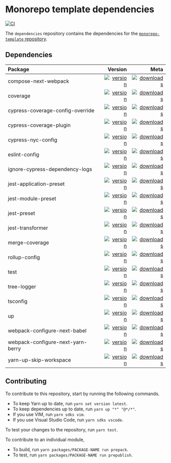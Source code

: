 # Monorepo template dependencies

[![CI](https://github.com/monorepo-template/dependencies/actions/workflows/push.yml/badge.svg?branch=main&event=push)](https://github.com/monorepo-template/dependencies/actions/workflows/push.yml)

The `dependencies` repository contains the dependencies for the
[`monorepo-template` repository](https://github.com/monorepo-template/monorepo-template/).

## Dependencies

| Package | Version | Meta |
| :------ | ------: | ---: |
| compose-next-webpack | [![version](https://img.shields.io/npm/v/@monorepo-template/compose-next-webpack.svg)](https://www.npmjs.com/package/@monorepo-template/compose-next-webpack) | [![downloads](https://img.shields.io/npm/dt/@monorepo-template/compose-next-webpack.svg)](https://www.npmjs.com/package/@monorepo-template/compose-next-webpack) |
| coverage | [![version](https://img.shields.io/npm/v/@monorepo-template/coverage.svg)](https://www.npmjs.com/package/@monorepo-template/coverage) | [![downloads](https://img.shields.io/npm/dt/@monorepo-template/coverage.svg)](https://www.npmjs.com/package/@monorepo-template/coverage) |
| cypress-coverage-config-override | [![version](https://img.shields.io/npm/v/@monorepo-template/cypress-coverage-config-override.svg)](https://www.npmjs.com/package/@monorepo-template/coverage) | [![downloads](https://img.shields.io/npm/dt/@monorepo-template/cypress-coverage-config-override.svg)](https://www.npmjs.com/package/@monorepo-template/cypress-coverage-config-override) |
| cypress-coverage-plugin | [![version](https://img.shields.io/npm/v/@monorepo-template/cypress-coverage-plugin.svg)](https://www.npmjs.com/package/@monorepo-template/coverage) | [![downloads](https://img.shields.io/npm/dt/@monorepo-template/cypress-coverage-plugin.svg)](https://www.npmjs.com/package/@monorepo-template/cypress-coverage-plugin) |
| cypress-nyc-config | [![version](https://img.shields.io/npm/v/@monorepo-template/cypress-nyc-config.svg)](https://www.npmjs.com/package/@monorepo-template/cypress-nyc-config) | [![downloads](https://img.shields.io/npm/dt/@monorepo-template/cypress-nyc-config.svg)](https://www.npmjs.com/package/@monorepo-template/cypress-nyc-config) |
| eslint-config | [![version](https://img.shields.io/npm/v/@monorepo-template/eslint-config.svg)](https://www.npmjs.com/package/@monorepo-template/eslint-config-typescript-fixable) | [![downloads](https://img.shields.io/npm/dt/@monorepo-template/eslint-config.svg)](https://www.npmjs.com/package/@monorepo-template/eslint-config) |
| ignore-cypress-dependency-logs | [![version](https://img.shields.io/npm/v/@monorepo-template/ignore-cypress-dependency-logs.svg)](https://www.npmjs.com/package/@monorepo-template/ignore-cypress-dependency-logs) | [![downloads](https://img.shields.io/npm/dt/@monorepo-template/ignore-cypress-dependency-logs.svg)](https://www.npmjs.com/package/@monorepo-template/ignore-cypress-dependency-logs) |
| jest-application-preset | [![version](https://img.shields.io/npm/v/@monorepo-template/jest-application-preset.svg)](https://www.npmjs.com/package/@monorepo-template/jest-application-preset) | [![downloads](https://img.shields.io/npm/dt/@monorepo-template/jest-application-preset.svg)](https://www.npmjs.com/package/@monorepo-template/jest-application-preset) |
| jest-module-preset | [![version](https://img.shields.io/npm/v/@monorepo-template/jest-application-preset.svg)](https://www.npmjs.com/package/@monorepo-template/jest-module-preset) | [![downloads](https://img.shields.io/npm/dt/@monorepo-template/jest-module-preset.svg)](https://www.npmjs.com/package/@monorepo-template/jest-module-preset) |
| jest-preset | [![version](https://img.shields.io/npm/v/@monorepo-template/jest-preset.svg)](https://www.npmjs.com/package/@monorepo-template/jest-preset) | [![downloads](https://img.shields.io/npm/dt/@monorepo-template/jest-preset.svg)](https://www.npmjs.com/package/@monorepo-template/jest-preset) |
| jest-transformer | [![version](https://img.shields.io/npm/v/@monorepo-template/jest-transformer.svg)](https://www.npmjs.com/package/@monorepo-template/jest-transformer) | [![downloads](https://img.shields.io/npm/dt/@monorepo-template/jest-transformer.svg)](https://www.npmjs.com/package/@monorepo-template/jest-transformer) |
| merge-coverage | [![version](https://img.shields.io/npm/v/@monorepo-template/merge-coverage.svg)](https://www.npmjs.com/package/@monorepo-template/merge-coverage) | [![downloads](https://img.shields.io/npm/dt/@monorepo-template/merge-coverage.svg)](https://www.npmjs.com/package/@monorepo-template/merge-coverage) |
| rollup-config | [![version](https://img.shields.io/npm/v/@monorepo-template/rollup-config.svg)](https://www.npmjs.com/package/@monorepo-template/rollup-config) | [![downloads](https://img.shields.io/npm/dt/@monorepo-template/rollup-config.svg)](https://www.npmjs.com/package/@monorepo-template/rollup-config) |
| test | [![version](https://img.shields.io/npm/v/@monorepo-template/test.svg)](https://www.npmjs.com/package/@monorepo-template/test) | [![downloads](https://img.shields.io/npm/dt/@monorepo-template/test.svg)](https://www.npmjs.com/package/@monorepo-template/test) |
| tree-logger | [![version](https://img.shields.io/npm/v/@monorepo-template/tree-logger.svg)](https://www.npmjs.com/package/@monorepo-template/tree-logger) | [![downloads](https://img.shields.io/npm/dt/@monorepo-template/tree-logger.svg)](https://www.npmjs.com/package/@monorepo-template/tree-logger) |
| tsconfig | [![version](https://img.shields.io/npm/v/@monorepo-template/tsconfig.svg)](https://www.npmjs.com/package/@monorepo-template/tsconfig) | [![downloads](https://img.shields.io/npm/dt/@monorepo-template/tsconfig.svg)](https://www.npmjs.com/package/@monorepo-template/tsconfig) |
| up | [![version](https://img.shields.io/npm/v/@monorepo-template/up.svg)](https://www.npmjs.com/package/@monorepo-template/up) | [![downloads](https://img.shields.io/npm/dt/@monorepo-template/up.svg)](https://www.npmjs.com/package/@monorepo-template/up) |
| webpack-configure-next-babel | [![version](https://img.shields.io/npm/v/@monorepo-template/webpack-configure-next-babel.svg)](https://www.npmjs.com/package/@monorepo-template/webpack-configure-next-babel) | [![downloads](https://img.shields.io/npm/dt/@monorepo-template/webpack-configure-next-babel.svg)](https://www.npmjs.com/package/@monorepo-template/webpack-configure-next-babel) |
| webpack-configure-next-yarn-berry | [![version](https://img.shields.io/npm/v/@monorepo-template/webpack-configure-next-yarn-berry.svg)](https://www.npmjs.com/package/@monorepo-template/webpack-configure-next-yarn-berry) | [![downloads](https://img.shields.io/npm/dt/@monorepo-template/webpack-configure-next-yarn-berry.svg)](https://www.npmjs.com/package/@monorepo-template/webpack-configure-next-yarn-berry) |
| yarn-up-skip-workspace | [![version](https://img.shields.io/npm/v/yarn-up-skip-workspace.svg)](https://www.npmjs.com/package/yarn-up-skip-workspace) | [![downloads](https://img.shields.io/npm/dt/yarn-up-skip-workspace.svg)](https://www.npmjs.com/package/yarn-up-skip-workspace) |

## Contributing

To contribute to this repository, start by running the following commands.

- To keep Yarn up to date, run `yarn set version latest`.
- To keep dependencies up to date, run `yarn up "*" "@*/*"`.
- If you use VIM, run `yarn sdks vim`.
- If you use Visual Studio Code, run `yarn sdks vscode`.

To test your changes to the repository, run `yarn test`.

To contribute to an individual module,

- To build, run `yarn packages/PACKAGE-NAME run prepack`.
- To test, run `yarn packages/PACKAGE-NAME run prepublish`.
